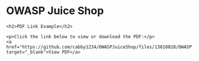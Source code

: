 # OWASP Juice Shop
<!DOCTYPE html>
<html lang="en">
<head>
    <meta charset="UTF-8">
    <meta name="viewport" content="width=device-width, initial-scale=1.0">
    <title>PDF Link Example</title>
</head>
<body>

    <h2>PDF Link Example</h2>

    <p>Click the link below to view or download the PDF:</p>
    <a href="https://github.com/cabby1234/OWASPJuiceShop/files/13610828/OWASP.Juice.Shop.pdf" target="_blank">View PDF</a>

</body>
</html>
